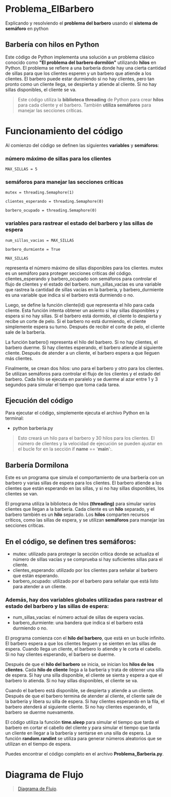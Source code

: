 # Problema_ElBarbero
Explicando y resolviendo el **problema del barbero** usando el **sistema de semáforo** en python

## Barbería con hilos en Python
Este código de Python implementa una solución a un problema clásico conocido como **"El problema del barbero dormilón"** utilizando **hilos** en Python. El problema se refiere a una barbería donde hay una cierta cantidad de sillas para que los clientes esperen y un barbero que atiende a los clientes. El barbero puede estar durmiendo si no hay clientes, pero tan pronto como un cliente llega, se despierta y atiende al cliente. Si no hay sillas disponibles, el cliente se va.

> Este código utiliza la **biblioteca threading** de Python para crear **hilos** para cada cliente y el barbero. También **utiliza semáforos** para manejar las secciones críticas.

# Funcionamiento del código
Al comienzo del código se definen las siguientes **variables** y **semáforos**:

### número máximo de sillas para los clientes
`MAX_SILLAS = 5`  


### semáforos para manejar las secciones críticas
`mutex = threading.Semaphore(1)`  

`clientes_esperando = threading.Semaphore(0)`  

`barbero_ocupado = threading.Semaphore(0)`  


### variables para rastrear el estado del barbero y las sillas de espera
`num_sillas_vacias = MAX_SILLAS`  

`barbero_durmiente = True`  

`MAX_SILLAS`  


representa el número máximo de sillas disponibles para los clientes. mutex es un semáforo para proteger secciones críticas del código. clientes_esperando y barbero_ocupado son semáforos para controlar el flujo de clientes y el estado del barbero. num_sillas_vacias es una variable que rastrea la cantidad de sillas vacías en la barbería, y barbero_durmiente es una variable que indica si el barbero está durmiendo o no.

Luego, se define la función cliente(id) que representa el hilo para cada cliente. Esta función intenta obtener un asiento si hay sillas disponibles y espera si no hay sillas. Si el barbero está dormido, el cliente lo despierta y recibe un corte de pelo. Si el barbero no está durmiendo, el cliente simplemente espera su turno. Después de recibir el corte de pelo, el cliente sale de la barbería.

La función barbero() representa el hilo del barbero. Si no hay clientes, el barbero duerme. Si hay clientes esperando, el barbero atiende al siguiente cliente. Después de atender a un cliente, el barbero espera a que lleguen más clientes.

Finalmente, se crean dos hilos: uno para el barbero y otro para los clientes. Se utilizan semáforos para controlar el flujo de los clientes y el estado del barbero. Cada hilo se ejecuta en paralelo y se duerme al azar entre 1 y 3 segundos para simular el tiempo que toma cada tarea.

## Ejecución del código
Para ejecutar el código, simplemente ejecuta el archivo Python en la terminal:

- python barberia.py

> Esto creará un hilo para el barbero y 30 hilos para los clientes. El número de clientes y la velocidad de ejecución se pueden ajustar en el bucle for en la sección if __name__ == '__main__':.

## Barbería Dormilona
Este es un programa que simula el comportamiento de una barbería con un barbero y varias sillas de espera para los clientes. El barbero atiende a los clientes que están esperando en las sillas, y si no hay sillas disponibles, los clientes se van.

El programa utiliza la biblioteca de hilos **(threading)** para simular varios clientes que llegan a la barbería. Cada cliente es un **hilo** separado, y el barbero también es un **hilo** separado. Los **hilos** comparten recursos críticos, como las sillas de espera, y se utilizan **semáforos** para manejar las secciones críticas.

## En el código, se definen tres semáforos:

- mutex: utilizado para proteger la sección crítica donde se actualiza el número de sillas vacías y se comprueba si hay suficientes sillas para el cliente.
- clientes_esperando: utilizado por los clientes para señalar al barbero que están esperando.
- barbero_ocupado: utilizado por el barbero para señalar que está listo para atender a un cliente.


### Además, hay dos variables globales utilizadas para rastrear el estado del barbero y las sillas de espera:

- num_sillas_vacias: el número actual de sillas de espera vacías.
- barbero_durmiente: una bandera que indica si el barbero está durmiendo o no.  

El programa comienza con el **hilo del barbero**, que está en un bucle infinito. El barbero espera a que los clientes lleguen y se sienten en las sillas de espera. Cuando llega un cliente, el barbero lo atiende y le corta el cabello. Si no hay clientes esperando, el barbero se duerme.

Después de que el **hilo del barbero** se inicia, se inician los **hilos de los clientes**. Cada **hilo de cliente** llega a la barbería y trata de obtener una silla de espera. Si hay una silla disponible, el cliente se sienta y espera a que el barbero lo atienda. Si no hay sillas disponibles, el cliente se va.

Cuando el barbero está disponible, se despierta y atiende a un cliente. Después de que el barbero termina de atender al cliente, el cliente sale de la barbería y libera su silla de espera. Si hay clientes esperando en la fila, el barbero atenderá al siguiente cliente. Si no hay clientes esperando, el barbero se duerme nuevamente.

El código utiliza la función **time.sleep** para simular el tiempo que tarda el barbero en cortar el cabello del cliente y para simular el tiempo que tarda un cliente en llegar a la barbería y sentarse en una silla de espera. La función **random.randint** se utiliza para generar números aleatorios que se utilizan en el tiempo de espera.

Puedes encontrar el código completo en el archivo **Problema_Barberia.py**.

# Diagrama de Flujo

> [Diagrama de Flujo](https://github.com/JeyllonSandoval/Problema_ElBarbero/blob/main/_Diagrama%20de%20Flujo.pdf).
